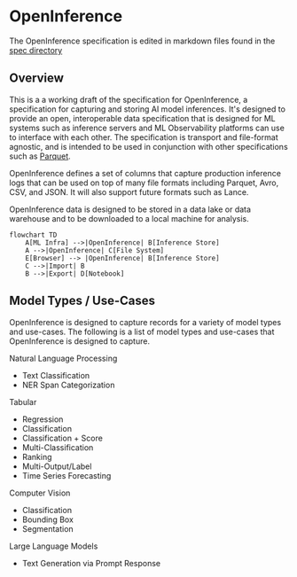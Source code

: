 # OpenInference

The OpenInference specification is edited in markdown files found in the [spec directory](./spec/README.md)

## Overview

This is a a working draft of the specification for OpenInference, a specification for capturing and storing AI model inferences. It's designed to provide an open, interoperable data specification that is designed for ML systems such as inference servers and ML Observability platforms can use to interface with each other. The specification is transport and file-format agnostic, and is intended to be used in conjunction with other specifications such as [Parquet](https://github.com/apache/parquet-format).

OpenInference defines a set of columns that capture production inference logs that can be used on top of many file formats including Parquet, Avro, CSV, and JSON. It will also support future formats such as Lance.

OpenInference data is designed to be stored in a data lake or data warehouse and to be downloaded to a local machine for analysis.

```mermaid
flowchart TD
    A[ML Infra] -->|OpenInference| B[Inference Store]
    A -->|OpenInference| C[File System]
    E[Browser] --> |OpenInference| B[Inference Store]
    C -->|Import| B
    B -->|Export| D[Notebook]
```

## Model Types / Use-Cases

OpenInference is designed to capture records for a variety of model types and use-cases. The following is a list of model types and use-cases that OpenInference is designed to capture.

Natural Language Processing

-   Text Classification
-   NER Span Categorization

Tabular

-   Regression
-   Classification
-   Classification + Score
-   Multi-Classification
-   Ranking
-   Multi-Output/Label
-   Time Series Forecasting

Computer Vision

-   Classification
-   Bounding Box
-   Segmentation

Large Language Models

-   Text Generation via Prompt Response
